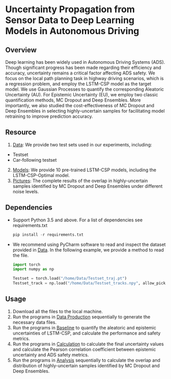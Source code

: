 # Uncertainty Propagation from Sensor Data to Deep Learning Models in Autonomous Driving
## Overview

Deep learning has been widely used in Autonomous Driving Systems (ADS). Though significant progress has been made regarding their efficiency and accuracy, uncertainty remains a critical factor affecting ADS safety. We focus on the local path planning task in highway driving scenarios, which is a regression problem, and employ the LSTM-CSP model as the target model. We use Gaussian Processes to quantify the corresponding Aleatoric Uncertainty (AU). For Epistemic Uncertainty (EU), we employ two classic quantification methods, MC Dropout and Deep Ensembles. More importantly, we also studied the cost-effectiveness of MC Dropout and Deep Ensembles in selecting highly-uncertain samples for facilitating model retraining to improve prediction accuracy.

## Resource
1. [Data](https://github.com/ADS-Uncertainty/ADS-Deep-Learning/tree/main/Data): We provide two test sets used in our experiments, including:
  * Testset
  * Car-following testset
2. [Models](https://github.com/ADS-Uncertainty/ADS-Deep-Learning/tree/main/Models): We provide 10 pre-trained LSTM-CSP models, including the LSTM-CSP-Optimal model.
3. [Pictures](https://github.com/ADS-Uncertainty/ADS-Deep-Learning/tree/main/Pic/Figure_5): The complete results of the overlap in highly-uncertain samples identified by MC Dropout and Deep Ensembles under different noise levels.

## Dependencies
* Support Python 3.5 and above. For a list of dependencies see requirements.txt

  ```python
  pip install -r requirements.txt
  ```
* We recommend using PyCharm software to read and inspect the dataset provided in [Data](https://github.com/ADS-Uncertainty/ADS-Deep-Learning/tree/main/Data). In the following example, we provide a method to read the file.

  ```python
  import torch
  import numpy as np

  Testset = torch.load("/home/Data/Testset_traj.pt")
  Testset_track = np.load("/home/Data/Testset_tracks.npy", allow_pickle=True)
  ```

## Usage
1. Download all the files to the local machine.
2. Run the programs in [Data Production](https://github.com/ADS-Uncertainty/ADS-Deep-Learning/tree/main/Program/Data%20Production) sequentially to generate the necessary data files.
3. Run the programs in [Baseline](https://github.com/ADS-Uncertainty/ADS-Deep-Learning/tree/main/Program/Baseline) to quantify the aleatoric and epistemic uncertainties of LSTM-CSP, and calculate the performance and safety metrics.
4. Run the programs in [Calculation](https://github.com/ADS-Uncertainty/ADS-Deep-Learning/tree/main/Program/Calculation) to calculate the final uncertainty values and calculate the Pearson correlation coefficient between epistemic uncertainty and ADS safety metrics.
5. Run the programs in [Analysis](https://github.com/ADS-Uncertainty/ADS-Deep-Learning/tree/main/Program/Highly%20uncertain%20samples) sequentially to calculate the overlap and distribution of highly-uncertain samples identified by MC Dropout and Deep Ensembles.


